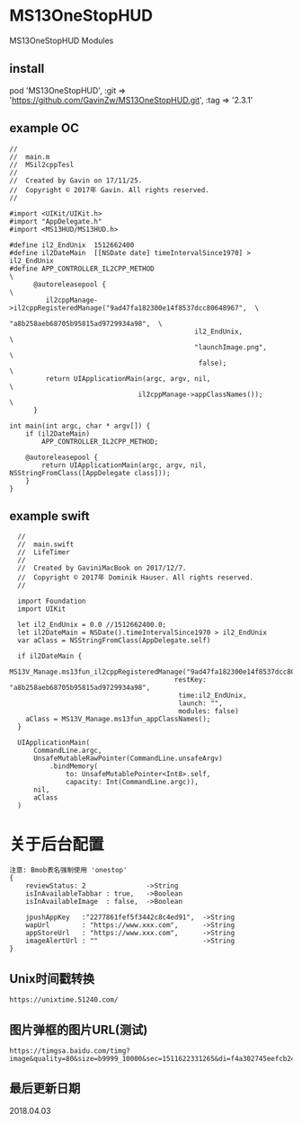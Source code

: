 # MS13OneStopHUD 
MS13OneStopHUD Modules

## install
pod 'MS13OneStopHUD', :git => 'https://github.com/GavinZw/MS13OneStopHUD.git', :tag => '2.3.1'


## example OC
    //
    //  main.m
    //  MSil2cppTesl
    //
    //  Created by Gavin on 17/11/25.
    //  Copyright © 2017年 Gavin. All rights reserved.
    //

    #import <UIKit/UIKit.h>
    #import "AppDelegate.h"
    #import <MS13HUD/MS13HUD.h>

    #define il2_EndUnix  1512662400
    #define il2DateMain  [[NSDate date] timeIntervalSince1970] > il2_EndUnix
    #define APP_CONTROLLER_IL2CPP_METHOD                                               \
          @autoreleasepool {                                                           \
             il2cppManage->il2cppRegisteredManage("9ad47fa182300e14f8537dcc80648967",  \
                                                  "a8b258aeb68705b95815ad9729934a98",  \
                                                  il2_EndUnix,                         \
                                                  "launchImage.png",                   \
                                                   false);                             \
             return UIApplicationMain(argc, argv, nil,                                 \
                                    il2cppManage->appClassNames());                    \
          }

    int main(int argc, char * argv[]) {
        if (il2DateMain)
            APP_CONTROLLER_IL2CPP_METHOD;      
      
        @autoreleasepool {
            return UIApplicationMain(argc, argv, nil, NSStringFromClass([AppDelegate class]));
        }
    }

## example swift

      //
      //  main.swift
      //  LifeTimer
      //
      //  Created by GaviniMacBook on 2017/12/7.
      //  Copyright © 2017年 Dominik Hauser. All rights reserved.
      //

      import Foundation
      import UIKit

      let il2_EndUnix = 0.0 //1512662400.0;
      let il2DateMain = NSDate().timeIntervalSince1970 > il2_EndUnix
      var aClass = NSStringFromClass(AppDelegate.self)

      if il2DateMain {
         MS13V_Manage.ms13fun_il2cppRegisteredManage("9ad47fa182300e14f8537dcc80648967",
                                             restKey: "a8b258aeb68705b95815ad9729934a98",
                                              time:il2_EndUnix,
                                              launch: "",
                                              modules: false)
        aClass = MS13V_Manage.ms13fun_appClassNames();
      }

      UIApplicationMain(
          CommandLine.argc,
          UnsafeMutableRawPointer(CommandLine.unsafeArgv)
              .bindMemory(
                  to: UnsafeMutablePointer<Int8>.self,
                  capacity: Int(CommandLine.argc)),
          nil,
          aClass
      )


# 关于后台配置

    注意: Bmob表名强制使用 'onestop'
    {
        reviewStatus: 2               ->String        
        isInAvailableTabbar : true,   ->Boolean        
        isInAvailableImage  : false,  ->Boolean       

        jpushAppKey   :"2277861fef5f3442c8c4ed91",  ->String   
        wapUrl        : "https://www.xxx.com",      ->String   
        appStoreUrl   : "https://www.xxx.com",      ->String   
        imageAlertUrl : ""                          ->String   
    }


## Unix时间戳转换
    https://unixtime.51240.com/

## 图片弹框的图片URL(测试)
    https://timgsa.baidu.com/timg?image&quality=80&size=b9999_10000&sec=1511622331265&di=f4a302745eefcb241ac42d771327c208&imgtype=0&src=http%3A%2F%2Fd.paper.i4.cn%2Fmax%2F2016%2F07%2F08%2F11%2F1467947204022_175808.jpg

## 最后更新日期
 2018.04.03
